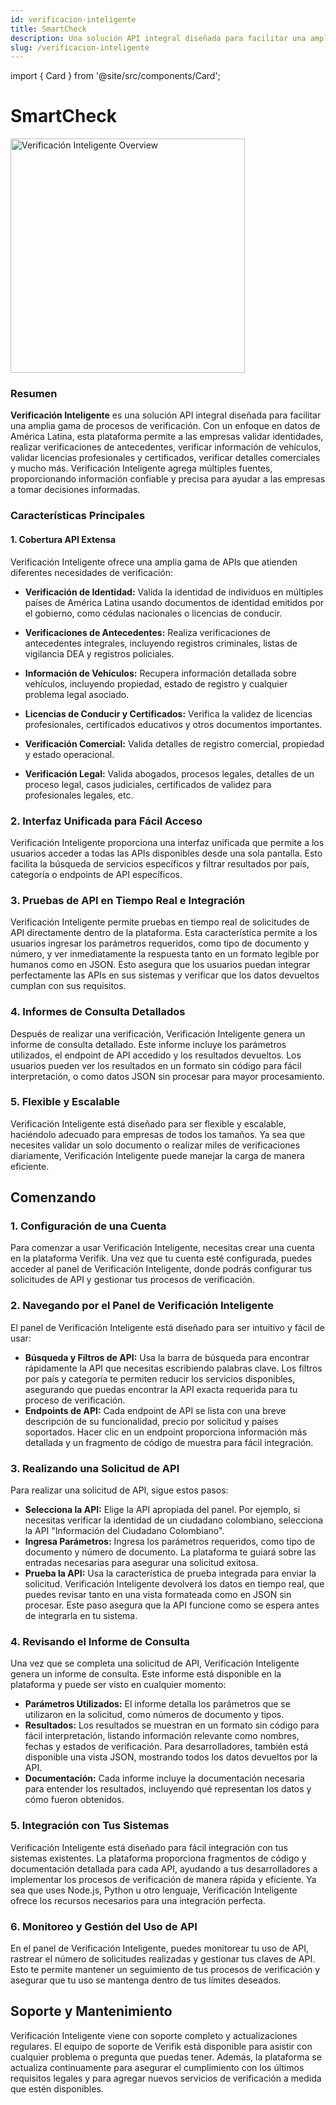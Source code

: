 ```yaml
---
id: verificacion-inteligente
title: SmartCheck
description: Una solución API integral diseñada para facilitar una amplia gama de procesos de verificación
slug: /verificacion-inteligente
---
```


import { Card } from '@site/src/components/Card';

# SmartCheck

<img src="/img/smartcheck/overview.png" alt="Verificación Inteligente Overview" width="375" />

### **Resumen**

**Verificación Inteligente** es una solución API integral diseñada para facilitar una amplia gama de procesos de verificación. Con un enfoque en datos de América Latina, esta plataforma permite a las empresas validar identidades, realizar verificaciones de antecedentes, verificar información de vehículos, validar licencias profesionales y certificados, verificar detalles comerciales y mucho más. Verificación Inteligente agrega múltiples fuentes, proporcionando información confiable y precisa para ayudar a las empresas a tomar decisiones informadas.

### **Características Principales**

#### **1. Cobertura API Extensa**

Verificación Inteligente ofrece una amplia gama de APIs que atienden diferentes necesidades de verificación:

* **Verificación de Identidad:** Valida la identidad de individuos en múltiples países de América Latina usando documentos de identidad emitidos por el gobierno, como cédulas nacionales o licencias de conducir.

<div className="row">
  <div className="col col--4">
    <Card
      title="Ciudadano argentino"
      description=""
      image="/img/smartcheck/argentina-citizen.png"
      link="/docs/identity/argentina"
    />
  </div>
  <div className="col col--4">
    <Card
      title="Ciudadano boliviano"
      description=""
      image="/img/smartcheck/bolivia-citizen.png"
      link="/docs/identity/bolivia"
    />
  </div>
  <div className="col col--4">
    <Card
      title="Ciudadano brasileño"
      description=""
      image="/img/smartcheck/brazil-citizen.png"
      link="/docs/identity/brazil"
    />
  </div>
</div>

<div className="row">
  <div className="col col--4">
    <Card
      title="Ciudadano chileno"
      description=""
      image="/img/smartcheck/chile-citizen.png"
      link="/docs/identity/chile"
    />
  </div>
  <div className="col col--4">
    <Card
      title="Ciudadano colombiano"
      description=""
      image="/img/smartcheck/colombia-citizen.png"
      link="/docs/identity/colombia"
    />
  </div>
  <div className="col col--4">
    <Card
      title="Ciudadano costarricense"
      description=""
      image="/img/smartcheck/costa-rica-citizen.png"
      link="/docs/identity/costa-rica"
    />
  </div>
</div>

<div className="row">
  <div className="col col--4">
    <Card
      title="Ciudadano ecuatoriano"
      description=""
      image="/img/smartcheck/ecuador-citizen.png"
      link="/docs/identity/ecuador"
    />
  </div>
  <div className="col col--4">
    <Card
      title="Ciudadano salvadoreño"
      description=""
      image="/img/smartcheck/el-salvador-citizen.png"
      link="/docs/identity/el-salvador"
    />
  </div>
  <div className="col col--4">
    <Card
      title="Ciudadano español"
      description=""
      image="/img/smartcheck/spain-citizen.png"
      link="/docs/identity/spain-citizen"
    />
  </div>
</div>

<div className="row">
  <div className="col col--4">
    <Card
      title="Ciudadano estadounidense"
      description=""
      image="/img/smartcheck/us-citizen.png"
      link="/docs/identity/united-states"
    />
  </div>
  <div className="col col--4">
    <Card
      title="Ciudadano guatemalteco"
      description=""
      image="/img/smartcheck/guatemala-citizen.png"
      link="/docs/identity/guatemala"
    />
  </div>
  <div className="col col--4">
    <Card
      title="Ciudadano hondureño"
      description=""
      image="/img/smartcheck/honduras-citizen.png"
      link="/docs/identity/honduras"
    />
  </div>
</div>

<div className="row">
  <div className="col col--4">
    <Card
      title="Ciudadano mexicano"
      description=""
      image="/img/smartcheck/mexico-citizen.png"
      link="/docs/identity/mexico"
    />
  </div>
  <div className="col col--4">
    <Card
      title="Ciudadano panameño"
      description=""
      image="/img/smartcheck/panama-citizen.png"
      link="/docs/identity/panama"
    />
  </div>
  <div className="col col--4">
    <Card
      title="Ciudadano paraguayo"
      description=""
      image="/img/smartcheck/paraguay-citizen.png"
      link="/docs/identity/paraguay"
    />
  </div>
</div>

<div className="row">
  <div className="col col--4">
    <Card
      title="Ciudadano peruano"
      description=""
      image="/img/smartcheck/peru-citizen.png"
      link="/docs/identity/peru"
    />
  </div>
  <div className="col col--4">
    <Card
      title="Ciudadano dominicano"
      description=""
      image="/img/smartcheck/dominican-republic-citizen.png"
      link="/docs/identity/dominican-republic"
    />
  </div>
  <div className="col col--4">
    <Card
      title="Ciudadano uruguayo"
      description=""
      image="/img/smartcheck/uruguay-citizen.png"
      link="/docs/identity/uruguay"
    />
  </div>
</div>

<div className="row">
  <div className="col col--4">
    <Card
      title="Ciudadano venezolano"
      description=""
      image="/img/smartcheck/venezuela-citizen.png"
      link="/docs/identity/venezuela"
    />
  </div>
</div>

* **Verificaciones de Antecedentes:** Realiza verificaciones de antecedentes integrales, incluyendo registros criminales, listas de vigilancia DEA y registros policiales.

<div className="row">
  <div className="col col--4">
    <Card
      title="Verificación de antecedentes brasileña"
      description=""
      image="/img/smartcheck/brazil-background.png"
      link="#"
    />
  </div>
  <div className="col col--4">
    <Card
      title="Verificación de antecedentes colombiana"
      description=""
      image="/img/smartcheck/colombia-background.png"
      link="#"
    />
  </div>
  <div className="col col--4">
    <Card
      title="Verificación de antecedentes internacional"
      description=""
      image="/img/smartcheck/international-background.png"
      link="#"
    />
  </div>
</div>

* **Información de Vehículos:** Recupera información detallada sobre vehículos, incluyendo propiedad, estado de registro y cualquier problema legal asociado.

<div className="row">
  <div className="col col--4">
    <Card
      title="Validación de vehículo argentino"
      description=""
      image="/img/smartcheck/argentina-vehicle.png"
      link="/docs/vehicle-validation/argentina"
    />
  </div>
  <div className="col col--4">
    <Card
      title="Validación de vehículo boliviano"
      description=""
      image="/img/smartcheck/bolivia-vehicle.png"
      link="/docs/vehicle-validation/bolivia"
    />
  </div>
  <div className="col col--4">
    <Card
      title="Validación de vehículo brasileño"
      description=""
      image="/img/smartcheck/brazil-vehicle.png"
      link="/docs/vehicle-validation/brazil"
    />
  </div>
</div>

<div className="row">
  <div className="col col--4">
    <Card
      title="Validación de vehículo chileno"
      description=""
      image="/img/smartcheck/chile-vehicle.png"
      link="/docs/vehicle-validation/chile"
    />
  </div>
  <div className="col col--4">
    <Card
      title="Validación de vehículo colombiano"
      description=""
      image="/img/smartcheck/colombia-vehicle.png"
      link="/docs/vehicle-validation/colombia"
    />
  </div>
  <div className="col col--4">
    <Card
      title="Validación de vehículo costarricense"
      description=""
      image="/img/smartcheck/costa-rica-vehicle.png"
      link="/docs/vehicle-validation/costa-rica"
    />
  </div>
</div>

<div className="row">
  <div className="col col--4">
    <Card
      title="Validación de vehículo ecuatoriano"
      description=""
      image="/img/smartcheck/ecuador-vehicle.png"
      link="/docs/vehicle-validation/ecuador"
    />
  </div>
  <div className="col col--4">
    <Card
      title="Validación de vehículo mexicano"
      description=""
      image="/img/smartcheck/mexico-vehicle.png"
      link="/docs/vehicle-validation/mexico"
    />
  </div>
  <div className="col col--4">
    <Card
      title="Validación de vehículo paraguayo"
      description=""
      image="/img/smartcheck/paraguay-vehicle.png"
      link="/docs/vehicle-validation/paraguay"
    />
  </div>
</div>

<div className="row">
  <div className="col col--4">
    <Card
      title="Validación de vehículo peruano"
      description=""
      image="/img/smartcheck/peru-vehicle.png"
      link="/docs/vehicle-validation/peru"
    />
  </div>
  <div className="col col--4">
    <Card
      title="Validación de vehículo estadounidense"
      description=""
      image="/img/smartcheck/us-vehicle.png"
      link="/docs/vehicle-validation/united-states"
    />
  </div>
</div>

* **Licencias de Conducir y Certificados:** Verifica la validez de licencias profesionales, certificados educativos y otros documentos importantes.

<div className="row">
  <div className="col col--4">
    <Card
      title="Validación de licencia de conducir canadiense"
      description=""
      image="/img/smartcheck/canada-driver.png"
      link="#"
    />
  </div>
  <div className="col col--4">
    <Card
      title="Validación de licencia de conducir colombiana"
      description=""
      image="/img/smartcheck/colombia-citizen.png"
      link="#"
    />
  </div>
  <div className="col col--4">
    <Card
      title="Validación de licencia de conducir de Florida"
      description=""
      image="/img/smartcheck/us-citizen.png"
      link="#"
    />
  </div>
</div>

<div className="row">
  <div className="col col--4">
    <Card
      title="Validación de licencia de conducir de Kansas"
      description=""
      image="/img/smartcheck/us-citizen.png"
      link="#"
    />
  </div>
  <div className="col col--4">
    <Card
      title="Validación de licencia de conducir de Ontario"
      description=""
      image="/img/smartcheck/canada-citizen.png"
      link="#"
    />
  </div>
</div>

* **Verificación Comercial:** Valida detalles de registro comercial, propiedad y estado operacional.

<div className="row">
  <div className="col col--4">
    <Card
      title="Validación de empresa argentina"
      description=""
      image="/img/smartcheck/argentina-citizen.png"
      link="#"
    />
  </div>
  <div className="col col--4">
    <Card
      title="Validación de empresa boliviana"
      description=""
      image="/img/smartcheck/bolivia-citizen.png"
      link="#"
    />
  </div>
  <div className="col col--4">
    <Card
      title="Validación de empresa brasileña"
      description=""
      image="/img/smartcheck/brazil-citizen.png"
      link="#"
    />
  </div>
</div>

<div className="row">
  <div className="col col--4">
    <Card
      title="Validación de empresa canadiense"
      description=""
      image="/img/smartcheck/canada-business.png"
      link="#"
    />
  </div>
  <div className="col col--4">
    <Card
      title="Validación de empresa chilena"
      description=""
      image="/img/smartcheck/chile-citizen.png"
      link="#"
    />
  </div>
  <div className="col col--4">
    <Card
      title="Validación de empresa colombiana"
      description=""
      image="/img/smartcheck/colombia-citizen.png"
      link="#"
    />
  </div>
</div>

<div className="row">
  <div className="col col--4">
    <Card
      title="Validación de empresa costarricense"
      description=""
      image="/img/smartcheck/costa-rica-citizen.png"
      link="#"
    />
  </div>
  <div className="col col--4">
    <Card
      title="Validación de empresa mexicana"
      description=""
      image="/img/smartcheck/mexico-citizen.png"
      link="#"
    />
  </div>
  <div className="col col--4">
    <Card
      title="Validación de empresa panameña"
      description=""
      image="/img/smartcheck/panama-citizen.png"
      link="#"
    />
  </div>
</div>

<div className="row">
  <div className="col col--4">
    <Card
      title="Validación de empresa paraguaya"
      description=""
      image="/img/smartcheck/paraguay-citizen.png"
      link="#"
    />
  </div>
  <div className="col col--4">
    <Card
      title="Validación de empresa peruana"
      description=""
      image="/img/smartcheck/peru-citizen.png"
      link="#"
    />
  </div>
  <div className="col col--4">
    <Card
      title="Validación de empresa española"
      description=""
      image="/img/smartcheck/spain-citizen.png"
      link="#"
    />
  </div>
</div>

<div className="row">
  <div className="col col--4">
    <Card
      title="Validación de empresa estadounidense"
      description=""
      image="/img/smartcheck/us-citizen.png"
      link="#"
    />
  </div>
</div>

* **Verificación Legal:** Valida abogados, procesos legales, detalles de un proceso legal, casos judiciales, certificados de validez para profesionales legales, etc.

<div className="row">
  <div className="col col--4">
    <Card
      title="Verificación de abogado colombiano"
      description=""
      image="/img/smartcheck/colombia-citizen.png"
      link="#"
    />
  </div>
  <div className="col col--4">
    <Card
      title="Procesos legales colombianos"
      description=""
      image="/img/smartcheck/colombia-citizen.png"
      link="#"
    />
  </div>
  <div className="col col--4">
    <Card
      title="Detalles de proceso legal colombiano"
      description=""
      image="/img/smartcheck/colombia-citizen.png"
      link="#"
    />
  </div>
</div>

<div className="row">
  <div className="col col--4">
    <Card
      title="Registros de casos judiciales colombianos"
      description=""
      image="/img/smartcheck/colombia-citizen.png"
      link="#"
    />
  </div>
  <div className="col col--4">
    <Card
      title="Certificados de validez para profesionales legales colombianos"
      description=""
      image="/img/smartcheck/colombia-citizen.png"
      link="#"
    />
  </div>
</div>

### 2. Interfaz Unificada para Fácil Acceso

Verificación Inteligente proporciona una interfaz unificada que permite a los usuarios acceder a todas las APIs disponibles desde una sola pantalla. Esto facilita la búsqueda de servicios específicos y filtrar resultados por país, categoría o endpoints de API específicos.

### 3. Pruebas de API en Tiempo Real e Integración

Verificación Inteligente permite pruebas en tiempo real de solicitudes de API directamente dentro de la plataforma. Esta característica permite a los usuarios ingresar los parámetros requeridos, como tipo de documento y número, y ver inmediatamente la respuesta tanto en un formato legible por humanos como en JSON. Esto asegura que los usuarios puedan integrar perfectamente las APIs en sus sistemas y verificar que los datos devueltos cumplan con sus requisitos.

### 4. Informes de Consulta Detallados

Después de realizar una verificación, Verificación Inteligente genera un informe de consulta detallado. Este informe incluye los parámetros utilizados, el endpoint de API accedido y los resultados devueltos. Los usuarios pueden ver los resultados en un formato sin código para fácil interpretación, o como datos JSON sin procesar para mayor procesamiento.

### 5. Flexible y Escalable

Verificación Inteligente está diseñado para ser flexible y escalable, haciéndolo adecuado para empresas de todos los tamaños. Ya sea que necesites validar un solo documento o realizar miles de verificaciones diariamente, Verificación Inteligente puede manejar la carga de manera eficiente.

## Comenzando

### 1. Configuración de una Cuenta

Para comenzar a usar Verificación Inteligente, necesitas crear una cuenta en la plataforma Verifik. Una vez que tu cuenta esté configurada, puedes acceder al panel de Verificación Inteligente, donde podrás configurar tus solicitudes de API y gestionar tus procesos de verificación.

### 2. Navegando por el Panel de Verificación Inteligente

El panel de Verificación Inteligente está diseñado para ser intuitivo y fácil de usar:

* **Búsqueda y Filtros de API:** Usa la barra de búsqueda para encontrar rápidamente la API que necesitas escribiendo palabras clave. Los filtros por país y categoría te permiten reducir los servicios disponibles, asegurando que puedas encontrar la API exacta requerida para tu proceso de verificación.
* **Endpoints de API:** Cada endpoint de API se lista con una breve descripción de su funcionalidad, precio por solicitud y países soportados. Hacer clic en un endpoint proporciona información más detallada y un fragmento de código de muestra para fácil integración.

### 3. Realizando una Solicitud de API

Para realizar una solicitud de API, sigue estos pasos:

* **Selecciona la API:** Elige la API apropiada del panel. Por ejemplo, si necesitas verificar la identidad de un ciudadano colombiano, selecciona la API "Información del Ciudadano Colombiano".
* **Ingresa Parámetros:** Ingresa los parámetros requeridos, como tipo de documento y número de documento. La plataforma te guiará sobre las entradas necesarias para asegurar una solicitud exitosa.
* **Prueba la API:** Usa la característica de prueba integrada para enviar la solicitud. Verificación Inteligente devolverá los datos en tiempo real, que puedes revisar tanto en una vista formateada como en JSON sin procesar. Este paso asegura que la API funcione como se espera antes de integrarla en tu sistema.

### 4. Revisando el Informe de Consulta

Una vez que se completa una solicitud de API, Verificación Inteligente genera un informe de consulta. Este informe está disponible en la plataforma y puede ser visto en cualquier momento:

* **Parámetros Utilizados:** El informe detalla los parámetros que se utilizaron en la solicitud, como números de documento y tipos.
* **Resultados:** Los resultados se muestran en un formato sin código para fácil interpretación, listando información relevante como nombres, fechas y estados de verificación. Para desarrolladores, también está disponible una vista JSON, mostrando todos los datos devueltos por la API.
* **Documentación:** Cada informe incluye la documentación necesaria para entender los resultados, incluyendo qué representan los datos y cómo fueron obtenidos.

### 5. Integración con Tus Sistemas

Verificación Inteligente está diseñado para fácil integración con tus sistemas existentes. La plataforma proporciona fragmentos de código y documentación detallada para cada API, ayudando a tus desarrolladores a implementar los procesos de verificación de manera rápida y eficiente. Ya sea que uses Node.js, Python u otro lenguaje, Verificación Inteligente ofrece los recursos necesarios para una integración perfecta.

### 6. Monitoreo y Gestión del Uso de API

En el panel de Verificación Inteligente, puedes monitorear tu uso de API, rastrear el número de solicitudes realizadas y gestionar tus claves de API. Esto te permite mantener un seguimiento de tus procesos de verificación y asegurar que tu uso se mantenga dentro de tus límites deseados.

## Soporte y Mantenimiento

Verificación Inteligente viene con soporte completo y actualizaciones regulares. El equipo de soporte de Verifik está disponible para asistir con cualquier problema o pregunta que puedas tener. Además, la plataforma se actualiza continuamente para asegurar el cumplimiento con los últimos requisitos legales y para agregar nuevos servicios de verificación a medida que estén disponibles.
